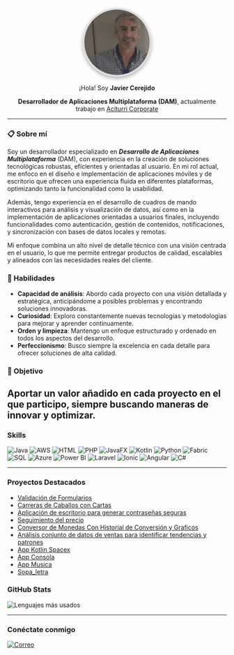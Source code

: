 <div align="center">
  <img src="https://github.com/Javicadiz1975/javi-cerejido/raw/main/IMG_E1252.JPG" alt="Mi Foto de Perfil" width="150" height="150" style="border-radius: 50%; border: 4px solid #ddd; box-shadow: 0 4px 8px rgba(0, 0, 0, 0.3); object-fit: cover;">

  <p> ¡Hola! Soy <strong>Javier Cerejido</strong> </p>

 <p>
  <strong>Desarrollador de Aplicaciones Multiplataforma (DAM)</strong>, actualmente trabajo en <a href="https://www.aciturri.com/es/">Aciturri Corporate</a>
</p>
</div>

---

### 📋 Sobre mí
Soy un desarrollador especializado en ***Desarrollo de Aplicaciones Multiplataforma*** (DAM), con experiencia en la creación de soluciones tecnológicas robustas, eficientes y orientadas al usuario. En mi rol actual, me enfoco en el diseño e implementación de aplicaciones móviles y de escritorio que ofrecen una experiencia fluida en diferentes plataformas, optimizando tanto la funcionalidad como la usabilidad.

Además, tengo experiencia en el desarrollo de cuadros de mando interactivos para análisis y visualización de datos, así como en la implementación de aplicaciones orientadas a usuarios finales, incluyendo funcionalidades como autenticación, gestión de contenidos, notificaciones, y sincronización con bases de datos locales y remotas.

Mi enfoque combina un alto nivel de detalle técnico con una visión centrada en el usuario, lo que me permite entregar productos de calidad, escalables y alineados con las necesidades reales del cliente.

### 🚀 Habilidades
- **Capacidad de análisis**: Abordo cada proyecto con una visión detallada y estratégica, anticipándome a posibles problemas y encontrando soluciones innovadoras.
- **Curiosidad**: Exploro constantemente nuevas tecnologías y metodologías para mejorar y aprender continuamente.
- **Orden y limpieza**: Mantengo un enfoque estructurado y ordenado en todos los aspectos del desarrollo.
- **Perfeccionismo**: Busco siempre la excelencia en cada detalle para ofrecer soluciones de alta calidad.


### 🎯 Objetivo
Aportar un valor añadido en cada proyecto en el que participo, siempre buscando maneras de innovar y optimizar.
---
### Skills
![Java](https://img.shields.io/badge/Java-ED8B00?style=flat&logo=java&logoColor=white)
![AWS](https://img.shields.io/badge/AWS-232F3E?style=flat&logo=amazon-aws&logoColor=white)
![HTML](https://img.shields.io/badge/HTML-E34F26?style=flat&logo=html5&logoColor=white)
![PHP](https://img.shields.io/badge/PHP-777BB4?style=flat&logo=php&logoColor=white)
![JavaFX](https://img.shields.io/badge/JavaFX-007396?style=flat&logo=java&logoColor=white)
![Kotlin](https://img.shields.io/badge/Kotlin-0095D5?style=flat&logo=kotlin&logoColor=white)
![Python](https://img.shields.io/badge/Python-3776AB?style=flat&logo=python&logoColor=white)
![Fabric](https://img.shields.io/badge/Fabric-316192?style=flat&logo=fabric&logoColor=white)
![SQL](https://img.shields.io/badge/SQL-4479A1?style=flat&logo=database&logoColor=white)
![Azure](https://img.shields.io/badge/Azure-0078D4?style=flat&logo=microsoft-azure&logoColor=white)
![Power BI](https://img.shields.io/badge/Power%20BI-F2C811?style=flat&logo=power-bi&logoColor=black)
![Laravel](https://img.shields.io/badge/Laravel-FF2D20?style=flat&logo=laravel&logoColor=white)
![Ionic](https://img.shields.io/badge/Ionic-3880FF?style=flat&logo=ionic&logoColor=white)
![Angular](https://img.shields.io/badge/Angular-DD0031?style=flat&logo=angular&logoColor=white)
![C#](https://img.shields.io/badge/C%23-239120?style=flat&logo=c-sharp&logoColor=white)

---

### Proyectos Destacados
- [Validación de Formularios](https://github.com/Javicadiz1975/Validacion_Formulario)
- [Carreras de Caballos con Cartas](https://github.com/Javicadiz1975/carreras-caballos-cartas)
- [Aplicación de escritorio para generar contraseñas seguras](https://github.com/Javicadiz1975/Generador_Contrase-a_segura)
- [Seguimiento del precio]( https://github.com/Javicadiz1975/Web-Scraper-para-Precios-de-Productos-Con-Alerta-de-Cambio-de-Precio-)
- [Conversor de Monedas Con Historial de Conversión y Graficos](https://github.com/Javicadiz1975/Conversor-de-Monedas-Con-Historial-de-Conversi-n-y-Gr-ficos-)
- [Análisis conjunto de datos de ventas para identificar tendencias y patrones](https://github.com/Javicadiz1975/An-lisis-Exploratorio-de-Datos-de-Ventas)
- [App Kotlin Spacex](https://github.com/Javicadiz1975/Api-Kotlin-Spacex)
- [App Consola](https://github.com/Javicadiz1975/App_carrera_caballos)
- [App Musica](https://github.com/Javicadiz1975/App_musica)
- [Sopa_letra](https://github.com/Javicadiz1975/App_SopaDeLetras)

### GitHub Stats

![Lenguajes más usados](https://github-readme-stats.vercel.app/api/top-langs/?username=Javicadiz1975&layout=compact&theme=radical)

---

### Conéctate conmigo

[![Correo](https://img.shields.io/badge/Correo-Contacto-red?style=flat&logo=hotmail)](mailto:ivajcc@hotmail.com)
